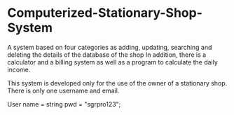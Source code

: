# Computerized-Stationary-Shop-System

A system based on four categories as adding, updating, searching and deleting the details of the database of the shop
In addition, there is a calculator and a billing system as well as a program to calculate the daily income.

This system is developed only for the use of the owner of a stationary shop.
There is only one username and email.

User name = 
string pwd = "sgrpro123";
